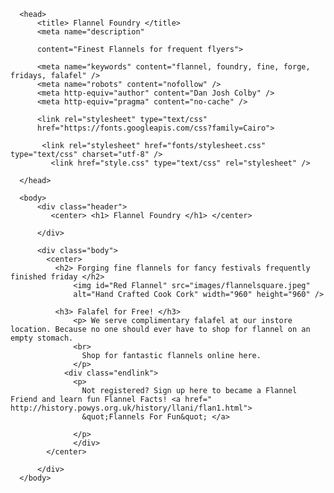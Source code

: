 <!DOCTYPE html>
  <html>

      <head>
          <title> Flannel Foundry </title>
          <meta name="description"
                
          content="Finest Flannels for frequent flyers">
          
          <meta name="keywords" content="flannel, foundry, fine, forge, fridays, falafel" />
          <meta name="robots" content="nofollow" />
          <meta http-equiv="author" content="Dan Josh Colby" />
          <meta http-equiv="pragma" content="no-cache" />
          
          <link rel="stylesheet" type="text/css"
          href="https://fonts.googleapis.com/css?family=Cairo">
          
           <link rel="stylesheet" href="fonts/stylesheet.css" type="text/css" charset="utf-8" /> 
             <link href="style.css" type="text/css" rel="stylesheet" />
            
      </head>

      <body>
          <div class="header">
             <center> <h1> Flannel Foundry </h1> </center>
              
          </div> 

          <div class="body">
            <center>
              <h2> Forging fine flannels for fancy festivals frequently finished friday </h2>
                  <img id="Red Flannel" src="images/flannelsquare.jpeg"
                  alt="Hand Crafted Cook Cork" width="960" height="960" />
                  
              <h3> Falafel for Free! </h3>
                  <p> We serve complimentary falafel at our instore location. Because no one should ever have to shop for flannel on an empty stomach.
                  <br>
                    Shop for fantastic flannels online here. 
                  </p>
                <div class="endlink">
                  <p>
                    Not registered? Sign up here to became a Flannel Friend and learn fun Flannel Facts! <a href=" http://history.powys.org.uk/history/llani/flan1.html">
                    &quot;Flannels For Fun&quot; </a>
                
                  </p>
                  </div>
            </center>

          </div> 
      </body>
